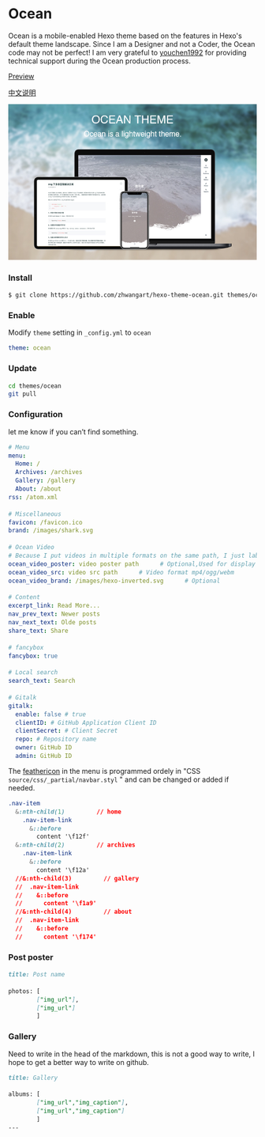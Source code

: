 # Ocean

Ocean is a mobile-enabled Hexo theme based on the features in Hexo's default theme landscape. Since I am a Designer and not a Coder, the Ocean code may not be perfect! I am very grateful to [youchen1992](https://github.com/youchen1992) for providing technical support during the Ocean production process.


[Preview](https://zhwangart.github.io)

[中文说明](https://zhwangart.github.io/2018/11/30/Ocean/)

![Screenshot](screenshots/hexo-theme-ocean.jpg)

### Install

``` bash
$ git clone https://github.com/zhwangart/hexo-theme-ocean.git themes/ocean
```

### Enable

Modify `theme` setting in `_config.yml` to `ocean`

``` yml
theme: ocean
```

### Update

``` bash
cd themes/ocean
git pull
```

### Configuration

let me know if you can’t find something.

``` yml
# Menu
menu:
  Home: /
  Archives: /archives
  Gallery: /gallery
  About: /about
rss: /atom.xml

# Miscellaneous
favicon: /favicon.ico
brand: /images/shark.svg

# Ocean Video
# Because I put videos in multiple formats on the same path, I just labeled the path here.
ocean_video_poster: video poster path      # Optional,Used for display before video loading
ocean_video_src: video src path      # Video format mp4/ogg/webm
ocean_video_brand: /images/hexo-inverted.svg      # Optional

# Content
excerpt_link: Read More...
nav_prev_text: Newer posts
nav_next_text: Olde posts
share_text: Share

# fancybox
fancybox: true

# Local search
search_text: Search

# Gitalk
gitalk:
  enable: false # true
  clientID: # GitHub Application Client ID
  clientSecret: # Client Secret
  repo: # Repository name
  owner: GitHub ID
  admin: GitHub ID
```

The [feathericon](https://feathericon.com) in the menu is programmed ordely in "CSS `source/css/_partial/navbar.styl` " and can be changed or added if needed.

``` css
.nav-item
  &:nth-child(1)         // home
    .nav-item-link
      &::before
        content '\f12f'
  &:nth-child(2)         // archives
    .nav-item-link
      &::before
        content '\f12a'
  //&:nth-child(3)         // gallery
  //  .nav-item-link
  //    &::before
  //      content '\f1a9'
  //&:nth-child(4)         // about
  //  .nav-item-link
  //    &::before
  //      content '\f174'
```

### Post poster

``` md
title: Post name

photos: [
        ["img_url"],
        ["img_url"]
        ] 
```

### Gallery
Need to write in the head of the markdown, this is not a good way to write, I hope to get a better way to write on github.

``` md
title: Gallery

albums: [
        ["img_url","img_caption"],
        ["img_url","img_caption"]
        ]
---
```

